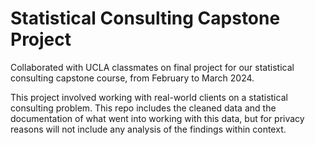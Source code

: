 # Statistical Consulting Capstone Project

Collaborated with UCLA classmates on final project for our statistical consulting capstone course, from February to March 2024.

This project involved working with real-world clients on a statistical consulting problem. This repo includes the cleaned data and the documentation of what went into working with this data, but for privacy reasons will not include any analysis of the findings within context.
